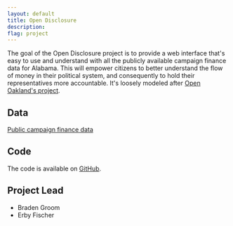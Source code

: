 ```yaml
---
layout: default
title: Open Disclosure
description: 
flag: project
---
```


The goal of the Open Disclosure project is to provide a web interface that's easy
to use and understand with all the publicly available campaign finance data for
Alabama. This will empower citizens to better understand the flow of money in their
political system, and consequently to hold their representatives more accountable.
It's loosely modeled after [Open Oakland's project](http://opendisclosure.io/).


Data
----

[Public campaign finance data](http://fcpa.alabamavotes.gov/PublicSite/DataDownload.aspx)


Code
----

The code is available on [GitHub](https://github.com/CodeforBirmingham/Open-Disclosure).


Project Lead
------------

- Braden Groom
- Erby Fischer
